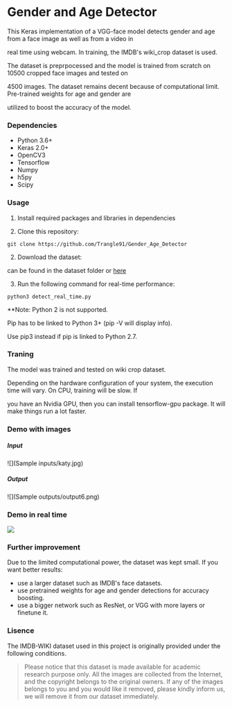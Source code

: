 <h1>Gender and Age Detector</h1>
This Keras implementation of a VGG-face model detects gender and age from a face image as well as from a video in 

real time using webcam. In training, the IMDB's wiki_crop dataset is used.

The dataset is preprpocessed and the model is trained from scratch on 10500 cropped face images and tested on

4500 images. The dataset remains decent because of computational limit. Pre-trained weights for age and gender are 

utilized to boost the accuracy of the model.


<h3>Dependencies</h3>

- Python 3.6+
- Keras 2.0+
- OpenCV3</li>
- Tensorflow
- Numpy
- h5py
- Scipy


<h3>Usage</h3>

1. Install required packages and libraries in dependencies 

1. Clone this repository:

`git clone https://github.com/Trangle91/Gender_Age_Detector`

2. Download the dataset:

can be found in the dataset folder or [here](https://data.vision.ee.ethz.ch/cvl/rrothe/imdb-wiki/)

3. Run the following command for real-time performance:

`python3 detect_real_time.py`


**Note: Python 2 is not supported.

Pip has to be linked to Python 3+ (pip -V will display info).

Use pip3 instead if pip is linked to Python 2.7.


<h3>Traning</h3>

The model was trained and tested on wiki crop dataset.

Depending on the hardware configuration of your system, the execution time will vary. On CPU, training will be slow. If 

you have an Nvidia GPU, then you can install tensorflow-gpu package. It will make things run a lot faster.

<h3>Demo with images</h3>

<h5>Input</h5>

![](Sample inputs/katy.jpg)

<h5>Output</h5>

![](Sample outputs/output6.png)
  
<h3>Demo in real time</h3>

![](demo/demo.gif)


<h3>Further improvement</h3>

Due to the limited computational power, the dataset was kept small. If you want better results:

- use a larger dataset such as IMDB's face datasets.
- use pretrained weights for age and gender detections for accuracy boosting.
- use a bigger network such as ResNet, or VGG with more layers or finetune it.

<h3>Lisence</h3>

The IMDB-WIKI dataset used in this project is originally provided under the following conditions.

>Please notice that this dataset is made available for academic research purpose only. All the images are collected from the Internet, and the copyright belongs to the original owners. If any of the images belongs to you and you would like it removed, please kindly inform us, we will remove it from our dataset immediately.

